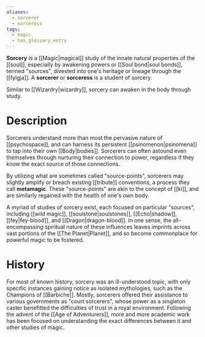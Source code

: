 ```yaml
---
aliases:
  - sorcerer
  - sorceress
tags:
  - magic
  - has_glossary_entry
---
```

**Sorcery** is a [[Magic|magical]] study of the innate natural properties of the [[soul]], especially by awakening powers or [[Soul bond|soul bonds]], termed "sources", divested into one's heritage or lineage through the [[fylgja]]. A **sorcerer** or **sorceress** is a student of sorcery.

Similar to [[Wizardry|wizardry]], sorcery can awaken in the body through study. 

# Description
Sorcerers understand more than most the pervasive nature of [[psychospace]], and can harness its persistent [[psinomenon|psinomena]] to tap into their own [[Body|bodies]]. Sorcerers can often astound even themselves through nurturing their connection to power, regardless if they know the exact source of those connections. 

By utilizing what are sometimes called "source-points", sorcerers may slightly amplify or breach existing [[tribute]] conventions, a process they call **metamagic**. These "source-points" are akin to the concept of [[ki]], and are similarly regained with the health of one's own body.

A myriad of studies of sorcery exist, each focused on particular "sources", including [[wild magic]], [[soulstone|soulstones]], [[Echo|shadow]], [[fey|fey-blood]], and [[Dragon|dragon-blood]]. In one sense, the all-encompassing spiritual nature of these influences leaves imprints across vast portions of the [[The Planet|Planet]], and so become commonplace for powerful magic to be fostered.

# History

For most of known history, sorcery was an ill-understood topic, with only specific instances gaining notice as isolated mythologies, such as the Champions of [[Barbiche]]. Mostly, sorcerers offered their assistance to various governments as "court sorcerers", whose power as a singleton caster benefitted the difficulties of trust in a royal environment. Following the advent of the [[Age of Adventurers]], more and more academic work has been focused on understanding the exact differences between it and other studies of magic.
